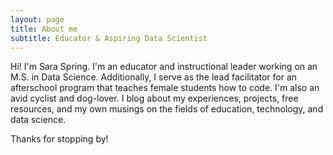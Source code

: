 ```yaml
---
layout: page
title: About me
subtitle: Educator & Aspiring Data Scientist
---
```


Hi! I'm Sara Spring. I'm an educator and instructional leader working on an M.S. in Data Science. Additionally, I serve as the lead facilitator for an afterschool program that teaches female students how to code. I'm also an avid cyclist and dog-lover. I blog about my experiences, projects, free resources, and my own musings on the fields of education, technology, and data science.

Thanks for stopping by!
